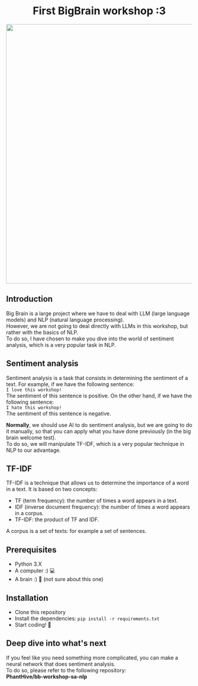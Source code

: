 <div align="center">
    <h1>First BigBrain workshop :3</h1>
    <img src="https://media.sudouest.fr/14088907/1200x-1/mario-1600.jpg" width="700"/>
</div>

## Introduction
Big Brain is a large project where we have to deal with LLM (large language models) and NLP (natural language processing).
<br>
However, we are not going to deal directly with LLMs in this workshop, but rather with the basics of NLP.
<br>
To do so, I have chosen to make you dive into the world of sentiment analysis, which is a very popular task in NLP.

## Sentiment analysis
Sentiment analysis is a task that consists in determining the sentiment of a text. For example, if we have the following sentence:
<br>
`I love this workshop!`
<br>
The sentiment of this sentence is positive. On the other hand, if we have the following sentence:
<br>
`I hate this workshop!`
<br>
The sentiment of this sentence is negative.

**Normally**, we should use AI to do sentiment analysis, but we are going to do it manually, so that you can apply what you have done previously (in the big brain welcome test).
<br>
To do so, we will manipulate TF-IDF, which is a very popular technique in NLP to our advantage.

## TF-IDF
TF-IDF is a technique that allows us to determine the importance of a word in a text. It is based on two concepts:
- TF (term frequency): the number of times a word appears in a text.
- IDF (inverse document frequency): the number of times a word appears in a corpus.
- TF-IDF: the product of TF and IDF.

A corpus is a set of texts: for example a set of sentences.

## Prerequisites
- Python 3.X
- A computer :) 💻
- A brain :) 🧠 (not sure about this one)

## Installation
- Clone this repository
- Install the dependencies: `pip install -r requirements.txt`
- Start coding! 🚀

## Deep dive into what's next
If you feel like you need something more complicated, you can make a neural network that does sentiment analysis.
<br>
To do so, please refer to the following repository:
<br>
**PhantHive/bb-workshop-sa-nlp**



